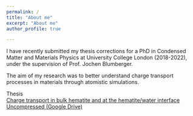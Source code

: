 ```yaml
---
permalink: /
title: "About me"
excerpt: "About me"
author_profile: true

---
```


I have recently submitted my thesis corrections for a PhD in Condensed Matter and Materials Physics at University College London (2018-2022), under the supervision of Prof. Jochen Blumberger. 

The aim of my research was to better understand charge transport processes in materials through atomistic simulations.

Thesis <br />
[Charge transport in bulk hematite and at the hematite/water interface](../files/Thesis-compressed.pdf) [Uncompressed (Google Drive)](https://drive.google.com/file/d/1v3T4YOj_AMgKdjeEfpH0lpDEVleKZDeT/view?usp=sharing)
